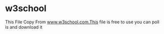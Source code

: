 # w3school
This File Copy From www.w3school.com.This file is free to use you can poll is and download it
